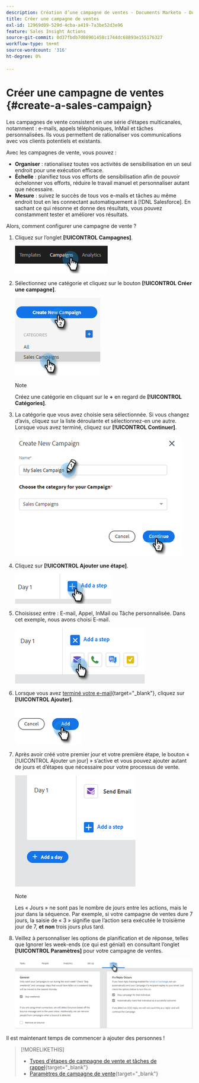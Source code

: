 ```yaml
---
description: Création d’une campagne de ventes - Documents Marketo - Documentation du produit
title: Créer une campagne de ventes
exl-id: 12969d09-529d-4cba-a419-7a3be52d3e96
feature: Sales Insight Actions
source-git-commit: 0d37fbdb7d08901458c1744dc68893e155176327
workflow-type: tm+mt
source-wordcount: '316'
ht-degree: 0%

---
```


# Créer une campagne de ventes {#create-a-sales-campaign}

Les campagnes de vente consistent en une série d’étapes multicanales, notamment : e-mails, appels téléphoniques, InMail et tâches personnalisées. Ils vous permettent de rationaliser vos communications avec vos clients potentiels et existants.

Avec les campagnes de vente, vous pouvez :

* **Organiser** : rationalisez toutes vos activités de sensibilisation en un seul endroit pour une exécution efficace.
* **Échelle** : planifiez tous vos efforts de sensibilisation afin de pouvoir échelonner vos efforts, réduire le travail manuel et personnaliser autant que nécessaire.
* **Mesure** : suivez le succès de tous vos e-mails et tâches au même endroit tout en les connectant automatiquement à [!DNL Salesforce]. En sachant ce qui résonne et donne des résultats, vous pouvez constamment tester et améliorer vos résultats.

Alors, comment configurer une campagne de vente ?

1. Cliquez sur l’onglet **[!UICONTROL Campagnes]**.

   ![](assets/create-a-sales-campaign-1.png)

1. Sélectionnez une catégorie et cliquez sur le bouton **[!UICONTROL Créer une campagne]**.

   ![](assets/create-a-sales-campaign-2.png)

   >[!NOTE]
   >
   >Créez une catégorie en cliquant sur le **+** en regard de **[!UICONTROL Catégories]**.

1. La catégorie que vous avez choisie sera sélectionnée. Si vous changez d’avis, cliquez sur la liste déroulante et sélectionnez-en une autre. Lorsque vous avez terminé, cliquez sur **[!UICONTROL Continuer]**.

   ![](assets/create-a-sales-campaign-3.png)

1. Cliquez sur **[!UICONTROL Ajouter une étape]**.

   ![](assets/create-a-sales-campaign-4.png)

1. Choisissez entre : E-mail, Appel, InMail ou Tâche personnalisée. Dans cet exemple, nous avons choisi E-mail.

   ![](assets/create-a-sales-campaign-5.png)

1. Lorsque vous avez [terminé votre e-mail](/help/marketo/product-docs/marketo-sales-insight/actions/campaigns/sales-campaign-step-types-and-reminder-tasks.md#email){target="_blank"}, cliquez sur **[!UICONTROL Ajouter]**.

   ![](assets/create-a-sales-campaign-6.png)

1. Après avoir créé votre premier jour et votre première étape, le bouton « [!UICONTROL Ajouter un jour] » s’active et vous pouvez ajouter autant de jours et d’étapes que nécessaire pour votre processus de vente.

   ![](assets/create-a-sales-campaign-7.png)

   >[!NOTE]
   >
   >Les « Jours » ne sont pas le nombre de jours entre les actions, mais le jour dans la séquence. Par exemple, si votre campagne de ventes dure 7 jours, la saisie de « 3 » signifie que l’action sera exécutée le troisième jour de 7, **et non** trois jours plus tard.

1. Veillez à personnaliser les options de planification et de réponse, telles que Ignorer les week-ends (ce qui est génial) en consultant l’onglet **[!UICONTROL Paramètres]** pour votre campagne de ventes.

   ![](assets/create-a-sales-campaign-8.png)

Il est maintenant temps de commencer à ajouter des personnes !

>[!MORELIKETHIS]
>
>* [Types d&#39;étapes de campagne de vente et tâches de rappel](/help/marketo/product-docs/marketo-sales-insight/actions/campaigns/sales-campaign-step-types-and-reminder-tasks.md){target="_blank"}
>* [Paramètres de campagne de vente](/help/marketo/product-docs/marketo-sales-insight/actions/campaigns/sales-campaign-settings.md){target="_blank"}
